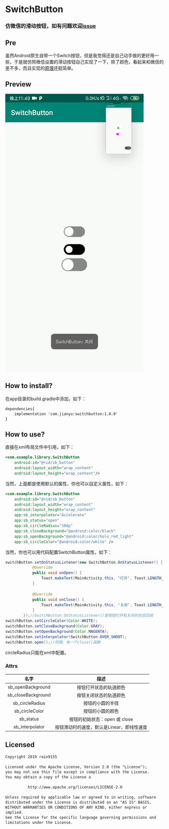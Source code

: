 # SwitchButton
### 仿微信的滑动按钮，如有问题欢迎[issue](https://github.com/rain9155/SwitchButton/issues)

## Pre

虽然Android原生自带一个Switch按钮，但是我觉得还是自己动手做的更好用一些，于是就仿照微信设置的滑动按钮自己实现了一下，除了颜色，看起来和微信的差不多，而且实现的[原理](https://juejin.im/post/5d48e06d51882505723c9d30)还挺简单。

## Preview

![sb1](/screenshots/sb1.gif)

## How to install?
在app目录的build.gradle中添加，如下：
```
dependencies{
    implementation 'com.jianyu:switchbutton:1.0.0'
}
```

## How to use?

直接在xml布局文件中引用，如下：

```xml
<com.example.library.SwitchButton
	android:id="@+id/sb_button"
    android:layout_width="wrap_content"
    android:layout_height="wrap_content"/>
```

当然，上面都是使用默认的属性，你也可以自定义属性，如下：

```xml
<com.example.library.SwitchButton
 	android:id="@+id/sb_button"
    android:layout_width="wrap_content"
    android:layout_height="wrap_content"
    app:sb_interpolator="Accelerate"
    app:sb_status="open"
    app:sb_circleRadius="10dp"
    app:sb_closeBackground="@android:color/black"
    app:sb_openBackground="@android:color/holo_red_light"
    app:sb_circleColor="@android:color/white" />
```

当然，你也可以用代码配置SwitchButton属性，如下：

```java
switchButton.setOnStatusListener(new SwitchButton.OnStatusListener() {
            @Override
            public void onOpen() {
                Toast.makeText(MainActivity.this, "打开", Toast.LENGTH_SHORT).show();
            }

            @Override
            public void onClose() {
                Toast.makeText(MainActivity.this, "关闭", Toast.LENGTH_SHORT).show();
            }
        });//SwitchButton.OnStatusListener()是按钮打开和关闭的状态回调
switchButton.setCircleColor(Color.WHITE);
switchButton.setCloseBackground(Color.GRAY);
switchButton.setOpenBackground(Color.MAGENTA);
switchButton.setInterpolator(SwitchButton.OVER_SHOOT);
switchButton.open();//同理，有一个close()函数
```

circleRadius只能在xml中配置。

### Attrs

|        名字        |                    描述                    |
| :----------------: | :----------------------------------------: |
| sb_openBackground  |           按钮打开状态的轨道颜色           |
| sb_closeBackground |           按钮关闭状态的轨道颜色           |
|  sb_circleRadius   |              按钮的小圆的半径              |
|   sb_circleColor   |              按钮的小圆的颜色              |
|     sb_status      |       按钮的初始状态：open 或 close        |
|  sb_interpolator   | 按钮滑动时的速度，默认是Linear，即线性速度 |

## Licensed
```
Copyright 2019 rain9155

Licensed under the Apache License, Version 2.0 (the "License");
you may not use this file except in compliance with the License.
You may obtain a copy of the License a

          http://www.apache.org/licenses/LICENSE-2.0 
          
Unless required by applicable law or agreed to in writing, software
distributed under the License is distributed on an "AS IS" BASIS,
WITHOUT WARRANTIES OR CONDITIONS OF ANY KIND, either express or implied.
See the License for the specific language governing permissions and
limitations under the License.
```


